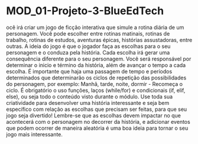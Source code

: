 # MOD_01-Projeto-3-BlueEdTech
ocê irá criar um jogo de ficção interativa que simule a rotina diária de um personagem. Você pode escolher entre rotinas matinais, rotinas de trabalho, rotinas de estudos, aventuras épicas, histórias assustadoras, entre outras. A ideia do jogo é que o jogador faça as escolhas para o seu personagem e o conduza pela história. Cada escolha irá gerar uma consequência diferente para o seu personagem. Você será responsável por determinar o inicio e término da história, além de avançar o tempo a cada escolha. É importante que haja uma passagem de tempo e períodos determinados que determinarão os ciclos de repetição das possibilidades do personagem, por exemplo: Manhã, tarde, noite, dormir - Recomeça o ciclo. É obrigatório o uso funções, laços (while/for) e condicionais (if, elif, else), ou seja todo o conteúdo visto durante o módulo. Use toda sua criatividade para desenvolver uma história interessante e seja bem específico com relação as escolhas que precisam ser feitas, para que seu jogo seja divertido! Lembre-se que as escolhas devem impactar no que acontecerá com o personagem no decorrer da história, e adicionar eventos que podem ocorrer de maneira aleatória é uma boa ideia para tornar o seu jogo mais interessante.
